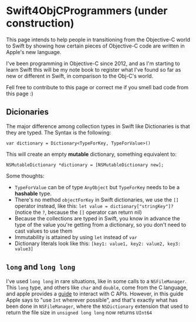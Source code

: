 Swift4ObjCProgrammers (under construction)
=====================

This page intends to help people in transitioning from the Objective-C world to Swift by showing how certain pieces of Objective-C code are written in Apple's new language.

I've been programming in Objective-C since 2012, and as I'm starting to learn Swift this will be my note book to register what I've found so far as new or different in Swift, in comparison to the Obj-C's world.

Fell free to contribute to this page or correct me if you smell bad code from this page :)

## Dicionaries

The major difference among collection types in Swift like Dictionaries is that they are typed. The Syntax is the following:

    var dictionary = Dictionary<TypeForKey, TypeForValue>()
  
This will create an empty **mutable** dictionary, something equivalent to:

    NSMutableDictionary *dictionary = [NSMutableDictionary new];

Some thoughts:
* `TypeForValue` can be of type `AnyObject` but `TypeForKey` needs to be a **hashable** type.
* There's no method `objectForKey` in Swift dictionaries, we use the `[]` operator instead, like this: `let value = dictionary["stringKey"]?` (notice the `?`, because the `[]` operator can return nil) 
* Because the collections are typed in Swift, you know in advance the type of the value you're getting from a dictionary, so you don't need to cast values to use them
* Immutability is attained by using `let` instead of `var`
* Dictionary literals look like this: `[key1: value1, key2: value2, key3: value3]`

## `long` and `long long`

I've used `long long` in rare situations, like in some calls to a `NSFileManager`. This `long` type, and others like `char` and `double`, come from the C language, and apple provides a [guide](https://developer.apple.com/library/ios/documentation/swift/conceptual/buildingcocoaapps/InteractingWithCAPIs.html) to interact with C APIs. However, in this guide Apple says to "use `Int` wherever possible", and that's exactly what has been done in `NSFileManager`, where the `NSDictionary` extension that used to return the file size in `unsigned long long` now returns `UInt64`
